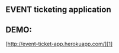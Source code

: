 ## EVENT ticketing application

## DEMO: 

[http://event-ticket-app.herokuapp.com/][1]


  [1]: http://event-ticket-app.herokuapp.com/
